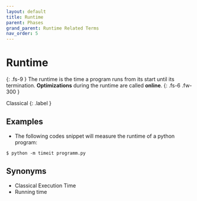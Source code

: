 ```yaml
---
layout: default
title: Runtime
parent: Phases
grand_parent: Runtime Related Terms
nav_order: 5
---
```


# Runtime
{: .fs-9 }
The runtime is the time a program runs from its start until its termination. **Optimizations** during the runtime are called **online**.
{: .fs-6 .fw-300 }

Classical
{: .label }

<!-- ## Full Definition

tbd. -->

## Examples

- The following codes snippet will measure the runtime of a python program:
```
$ python -m timeit programm.py
```

## Synonyms

- Classical Execution Time
- Running time

<!-- ## Related Terms

## Sources
1.  -->
